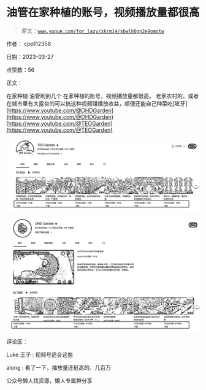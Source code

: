 # 油管在家种植的账号，视频播放量都很高

> 原文：[`www.yuque.com/for_lazy/xkrm14/sbwlh0gn2e9omotw`](https://www.yuque.com/for_lazy/xkrm14/sbwlh0gn2e9omotw)



作者： cpp112358



日期：2023-03-27



点赞数：56



正文：



在家种植 油管刷到几个 在家种植的账号，视频播放量都很高。 老家农村的，或者在城市里有大露台的可以搞这种视频赚播放收益，顺便还能自己种菜吃[呲牙][https://www.youtube.com/@DHDGarden](https://www.youtube.com/@DHDGarden) [https://www.youtube.com/@TEOGarden](https://www.youtube.com/@TEOGarden)



![](img/af5832a81c17c7b81c7a6f8be2d349e6.png)



![](img/e70c7fa960460a340cf36e6c743e2034.png)  

评论区：



Luke 王子 : 视频号适合这些



along : 看了一下，播放量还挺高的。几百万



公众号懒人找资源，懒人专属群分享

